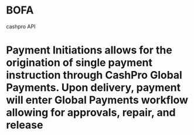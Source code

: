 # BOFA
cashpro API
# Payment Initiations allows for the origination of single payment instruction through CashPro Global Payments. Upon delivery, payment will enter Global Payments workflow allowing for approvals, repair, and release
